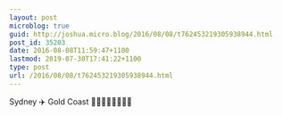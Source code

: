 ```yaml
---
layout: post
microblog: true
guid: http://joshua.micro.blog/2016/08/08/t762453219305938944.html
post_id: 35203
date: 2016-08-08T11:59:47+1100
lastmod: 2019-07-30T17:41:22+1100
type: post
url: /2016/08/08/t762453219305938944.html
---
```

Sydney ✈️ Gold Coast 👏🏻👏🏻👏🏻👌🏼
